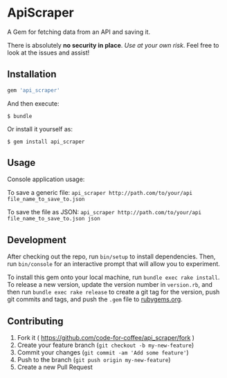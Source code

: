 # ApiScraper

A Gem for fetching data from an API and saving it.

There is absolutely **no security in place**. *Use at your own risk*. Feel free to look at the issues and assist!

## Installation

```ruby
gem 'api_scraper'
```

And then execute:

    $ bundle

Or install it yourself as:

    $ gem install api_scraper

## Usage

Console application usage:

To save a generic file:
`api_scraper http://path.com/to/your/api file_name_to_save_to.json`

To save the file as JSON:
`api_scraper http://path.com/to/your/api file_name_to_save_to.json json`

## Development

After checking out the repo, run `bin/setup` to install dependencies. Then, run `bin/console` for an interactive prompt that will allow you to experiment.

To install this gem onto your local machine, run `bundle exec rake install`. To release a new version, update the version number in `version.rb`, and then run `bundle exec rake release` to create a git tag for the version, push git commits and tags, and push the `.gem` file to [rubygems.org](https://rubygems.org).

## Contributing

1. Fork it ( https://github.com/code-for-coffee/api_scraper/fork )
2. Create your feature branch (`git checkout -b my-new-feature`)
3. Commit your changes (`git commit -am 'Add some feature'`)
4. Push to the branch (`git push origin my-new-feature`)
5. Create a new Pull Request
